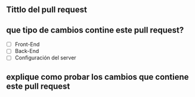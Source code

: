 ## Tittlo del pull request

## que tipo de cambios contine este pull request?

- [ ] Front-End
- [ ] Back-End
- [ ] Configuración del server

## explique como probar los cambios que contiene este pull request

